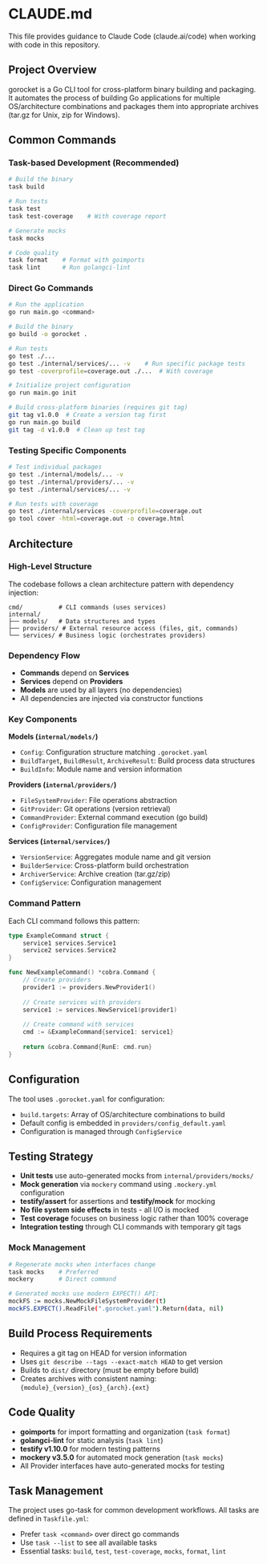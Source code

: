 # CLAUDE.md

This file provides guidance to Claude Code (claude.ai/code) when working with code in this repository.

## Project Overview

gorocket is a Go CLI tool for cross-platform binary building and packaging. It automates the process of building Go applications for multiple OS/architecture combinations and packages them into appropriate archives (tar.gz for Unix, zip for Windows).

## Common Commands

### Task-based Development (Recommended)
```bash
# Build the binary
task build

# Run tests
task test
task test-coverage    # With coverage report

# Generate mocks
task mocks

# Code quality
task format    # Format with goimports
task lint      # Run golangci-lint
```

### Direct Go Commands
```bash
# Run the application
go run main.go <command>

# Build the binary
go build -o gorocket .

# Run tests
go test ./...
go test ./internal/services/... -v    # Run specific package tests
go test -coverprofile=coverage.out ./...  # With coverage

# Initialize project configuration
go run main.go init

# Build cross-platform binaries (requires git tag)
git tag v1.0.0  # Create a version tag first
go run main.go build
git tag -d v1.0.0  # Clean up test tag
```

### Testing Specific Components
```bash
# Test individual packages
go test ./internal/models/... -v
go test ./internal/providers/... -v
go test ./internal/services/... -v

# Run tests with coverage
go test ./internal/services -coverprofile=coverage.out
go tool cover -html=coverage.out -o coverage.html
```

## Architecture

### High-Level Structure
The codebase follows a clean architecture pattern with dependency injection:

```
cmd/          # CLI commands (uses services)
internal/
├── models/   # Data structures and types
├── providers/ # External resource access (files, git, commands)
└── services/ # Business logic (orchestrates providers)
```

### Dependency Flow
- **Commands** depend on **Services**
- **Services** depend on **Providers** 
- **Models** are used by all layers (no dependencies)
- All dependencies are injected via constructor functions

### Key Components

**Models (`internal/models/`)**
- `Config`: Configuration structure matching `.gorocket.yaml`
- `BuildTarget`, `BuildResult`, `ArchiveResult`: Build process data structures
- `BuildInfo`: Module name and version information

**Providers (`internal/providers/`)**
- `FileSystemProvider`: File operations abstraction
- `GitProvider`: Git operations (version retrieval)
- `CommandProvider`: External command execution (go build)
- `ConfigProvider`: Configuration file management

**Services (`internal/services/`)**
- `VersionService`: Aggregates module name and git version
- `BuilderService`: Cross-platform build orchestration
- `ArchiverService`: Archive creation (tar.gz/zip)
- `ConfigService`: Configuration management

### Command Pattern
Each CLI command follows this pattern:
```go
type ExampleCommand struct {
    service1 services.Service1
    service2 services.Service2
}

func NewExampleCommand() *cobra.Command {
    // Create providers
    provider1 := providers.NewProvider1()
    
    // Create services with providers
    service1 := services.NewService1(provider1)
    
    // Create command with services
    cmd := &ExampleCommand{service1: service1}
    
    return &cobra.Command{RunE: cmd.run}
}
```

## Configuration

The tool uses `.gorocket.yaml` for configuration:
- `build.targets`: Array of OS/architecture combinations to build
- Default config is embedded in `providers/config_default.yaml`
- Configuration is managed through `ConfigService`

## Testing Strategy

- **Unit tests** use auto-generated mocks from `internal/providers/mocks/`
- **Mock generation** via `mockery` command using `.mockery.yml` configuration
- **testify/assert** for assertions and **testify/mock** for mocking
- **No file system side effects** in tests - all I/O is mocked
- **Test coverage** focuses on business logic rather than 100% coverage
- **Integration testing** through CLI commands with temporary git tags

### Mock Management
```bash
# Regenerate mocks when interfaces change
task mocks    # Preferred
mockery       # Direct command

# Generated mocks use modern EXPECT() API:
mockFS := mocks.NewMockFileSystemProvider(t)
mockFS.EXPECT().ReadFile(".gorocket.yaml").Return(data, nil)
```

## Build Process Requirements

- Requires a git tag on HEAD for version information
- Uses `git describe --tags --exact-match HEAD` to get version
- Builds to `dist/` directory (must be empty before build)
- Creates archives with consistent naming: `{module}_{version}_{os}_{arch}.{ext}`

## Code Quality

- **goimports** for import formatting and organization (`task format`)
- **golangci-lint** for static analysis (`task lint`)
- **testify v1.10.0** for modern testing patterns
- **mockery v3.5.0** for automated mock generation (`task mocks`)
- All Provider interfaces have auto-generated mocks for testing

## Task Management

The project uses go-task for common development workflows. All tasks are defined in `Taskfile.yml`:
- Prefer `task <command>` over direct go commands
- Use `task --list` to see all available tasks
- Essential tasks: `build`, `test`, `test-coverage`, `mocks`, `format`, `lint`